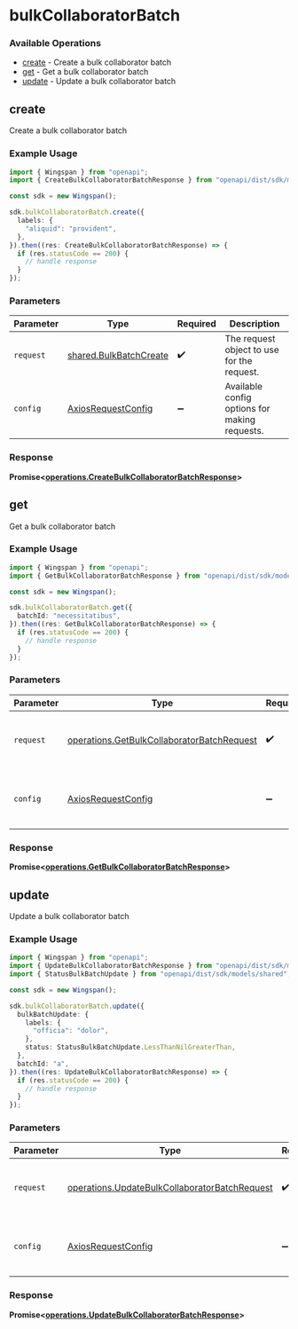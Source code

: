 # bulkCollaboratorBatch

### Available Operations

* [create](#create) - Create a bulk collaborator batch
* [get](#get) - Get a bulk collaborator batch
* [update](#update) - Update a bulk collaborator batch

## create

Create a bulk collaborator batch

### Example Usage

```typescript
import { Wingspan } from "openapi";
import { CreateBulkCollaboratorBatchResponse } from "openapi/dist/sdk/models/operations";

const sdk = new Wingspan();

sdk.bulkCollaboratorBatch.create({
  labels: {
    "aliquid": "provident",
  },
}).then((res: CreateBulkCollaboratorBatchResponse) => {
  if (res.statusCode == 200) {
    // handle response
  }
});
```

### Parameters

| Parameter                                                        | Type                                                             | Required                                                         | Description                                                      |
| ---------------------------------------------------------------- | ---------------------------------------------------------------- | ---------------------------------------------------------------- | ---------------------------------------------------------------- |
| `request`                                                        | [shared.BulkBatchCreate](../../models/shared/bulkbatchcreate.md) | :heavy_check_mark:                                               | The request object to use for the request.                       |
| `config`                                                         | [AxiosRequestConfig](https://axios-http.com/docs/req_config)     | :heavy_minus_sign:                                               | Available config options for making requests.                    |


### Response

**Promise<[operations.CreateBulkCollaboratorBatchResponse](../../models/operations/createbulkcollaboratorbatchresponse.md)>**


## get

Get a bulk collaborator batch

### Example Usage

```typescript
import { Wingspan } from "openapi";
import { GetBulkCollaboratorBatchResponse } from "openapi/dist/sdk/models/operations";

const sdk = new Wingspan();

sdk.bulkCollaboratorBatch.get({
  batchId: "necessitatibus",
}).then((res: GetBulkCollaboratorBatchResponse) => {
  if (res.statusCode == 200) {
    // handle response
  }
});
```

### Parameters

| Parameter                                                                                                | Type                                                                                                     | Required                                                                                                 | Description                                                                                              |
| -------------------------------------------------------------------------------------------------------- | -------------------------------------------------------------------------------------------------------- | -------------------------------------------------------------------------------------------------------- | -------------------------------------------------------------------------------------------------------- |
| `request`                                                                                                | [operations.GetBulkCollaboratorBatchRequest](../../models/operations/getbulkcollaboratorbatchrequest.md) | :heavy_check_mark:                                                                                       | The request object to use for the request.                                                               |
| `config`                                                                                                 | [AxiosRequestConfig](https://axios-http.com/docs/req_config)                                             | :heavy_minus_sign:                                                                                       | Available config options for making requests.                                                            |


### Response

**Promise<[operations.GetBulkCollaboratorBatchResponse](../../models/operations/getbulkcollaboratorbatchresponse.md)>**


## update

Update a bulk collaborator batch

### Example Usage

```typescript
import { Wingspan } from "openapi";
import { UpdateBulkCollaboratorBatchResponse } from "openapi/dist/sdk/models/operations";
import { StatusBulkBatchUpdate } from "openapi/dist/sdk/models/shared";

const sdk = new Wingspan();

sdk.bulkCollaboratorBatch.update({
  bulkBatchUpdate: {
    labels: {
      "officia": "dolor",
    },
    status: StatusBulkBatchUpdate.LessThanNilGreaterThan,
  },
  batchId: "a",
}).then((res: UpdateBulkCollaboratorBatchResponse) => {
  if (res.statusCode == 200) {
    // handle response
  }
});
```

### Parameters

| Parameter                                                                                                      | Type                                                                                                           | Required                                                                                                       | Description                                                                                                    |
| -------------------------------------------------------------------------------------------------------------- | -------------------------------------------------------------------------------------------------------------- | -------------------------------------------------------------------------------------------------------------- | -------------------------------------------------------------------------------------------------------------- |
| `request`                                                                                                      | [operations.UpdateBulkCollaboratorBatchRequest](../../models/operations/updatebulkcollaboratorbatchrequest.md) | :heavy_check_mark:                                                                                             | The request object to use for the request.                                                                     |
| `config`                                                                                                       | [AxiosRequestConfig](https://axios-http.com/docs/req_config)                                                   | :heavy_minus_sign:                                                                                             | Available config options for making requests.                                                                  |


### Response

**Promise<[operations.UpdateBulkCollaboratorBatchResponse](../../models/operations/updatebulkcollaboratorbatchresponse.md)>**

